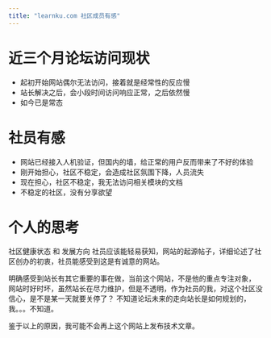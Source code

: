 ```yaml
---
title: "learnku.com 社区成员有感"
---
```


# 近三个月论坛访问现状

- 起初开始网站偶尔无法访问，接着就是经常性的反应慢
- 站长解决之后，会小段时间访问响应正常，之后依然慢
- 如今已是常态

# 社员有感

- 网站已经接入人机验证，但国内的墙，给正常的用户反而带来了不好的体验
- 刚开始担心，社区不稳定，会造成社区氛围下降，人员流失
- 现在担心，社区不稳定，我无法访问相关模块的文档
- 不稳定的社区，没有分享欲望

# 个人的思考

  社区健康状态 和 发展方向 社员应该能轻易获知，网站的起源帖子，详细论述了社区创办的初衷，社员能感受到这是有诚意的网站。

  明确感受到站长有其它重要的事在做，当前这个网站，不是他的重点专注对象，
  网站时好时坏，虽然站长在尽力维护，但是不透明，作为社员的我，对这个社区没信心，是不是某一天就要关停了？
  不知道论坛未来的走向站长是如何规划的，我。。。不知道。
  
  鉴于以上的原因，我可能不会再上这个网站上发布技术文章。

  
  

